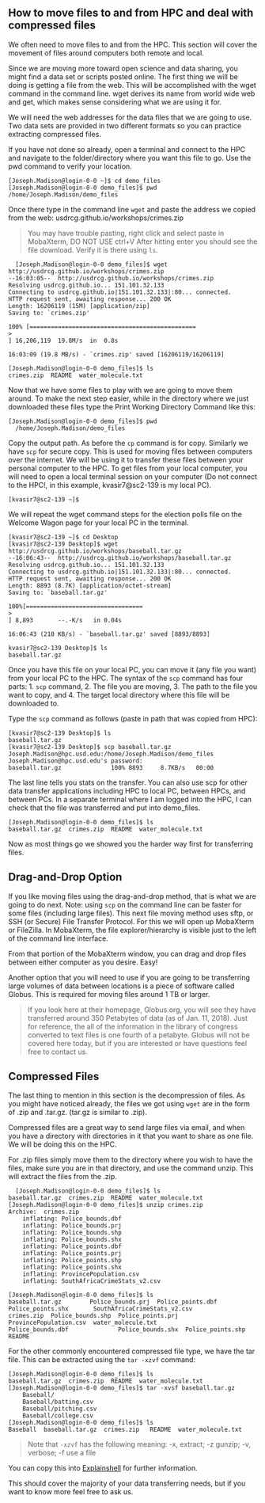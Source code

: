 ## How to move files to and from HPC and deal with compressed files

We often need to move files to and from the HPC. This section will cover the movement of files around computers both remote and local.

Since we are moving more toward open science and data sharing, you might find a data set or scripts posted online. The first thing we will be doing is getting a file from the web. This will be accomplished with the wget command in the command line. wget derives its name from world wide web and get, which makes sense considering what we are using it for.

We will need the web addresses for the data files that we are going to use. Two data sets are provided in two different formats so you can practice extracting compressed files.

If you have not done so already, open a terminal and connect to the HPC and navigate to the folder/directory where you want this file to go. Use the pwd command to verify your location.

```
[Joseph.Madison@login-0-0 ~]$ cd demo_files
[Joseph.Madison@login-0-0 demo_files]$ pwd
/home/Joseph.Madison/demo_files
```

Once there type in the command line `wget` and paste the address we copied from the web: usdrcg.github.io/workshops/crimes.zip

> You may have trouble pasting, right click and select paste in MobaXterm, DO NOT USE ctrl+V After hitting enter you should see the file download. Verify it is there using `ls`.

      [Joseph.Madison@login-0-0 demo_files]$ wget  http://usdrcg.github.io/workshops/crimes.zip 
    --16:03:05--  http://usdrcg.github.io/workshops/crimes.zip
    Resolving usdrcg.github.io... 151.101.32.133
    Connecting to usdrcg.github.io|151.101.32.133|:80... connected.
    HTTP request sent, awaiting response... 200 OK
    Length: 16206119 (15M) [application/zip]
    Saving to: `crimes.zip'

    100% [===============================================
    >
    ] 16,206,119  19.8M/s  in  0.8s   

    16:03:09 (19.8 MB/s) - `crimes.zip' saved [16206119/16206119]

    [Joseph.Madison@login-0-0 demo_files]$ ls
    crimes.zip  README  water_molecule.txt

Now that we have some files to play with we are going to move them around. To make the next step easier, while in the directory where we just downloaded these files type the Print Working Directory Command like this:

```
[Joseph.Madison@login-0-0 demo_files]$ pwd
  /home/Joseph.Madison/demo_files
```

Copy the output path. As before the `cp` command is for copy. Similarly we have `scp` for secure copy. This is used for moving files between computers over the internet. We will be using it to transfer these files between your personal computer to the HPC. To get files from your local computer, you will need to open a local terminal session on your computer \(Do not connect to the HPC!, in this example, kvasir7@sc2-139 is my local PC\).

```
[kvasir7@sc2-139 ~]$
```

We will repeat the wget command steps for the election polls file on the Welcome Wagon page for your local PC in the terminal.

    [kvasir7@sc2-139 ~]$ cd Desktop
    [kvasir7@sc2-139 Desktop]$ wget  http://usdrcg.github.io/workshops/baseball.tar.gz 
    --16:06:43--  http://usdrcg.github.io/workshops/baseball.tar.gz
    Resolving usdrcg.github.io... 151.101.32.133
    Connecting to usdrcg.github.io|151.101.32.133|:80... connected.
    HTTP request sent, awaiting response... 200 OK
    Length: 8893 (8.7K) [application/octet-stream]
    Saving to: `baseball.tar.gz'

    100%[=================================
    >
    ] 8,893       --.-K/s   in 0.04s  

    16:06:43 (210 KB/s) - `baseball.tar.gz' saved [8893/8893]

    kvasir7@sc2-139 Desktop]$ ls
    baseball.tar.gz	       

Once you have this file on your local PC, you can move it \(any file you want\) from your local PC to the HPC. The syntax of the `scp` command has four parts: 1. `scp` command, 2. The file you are moving, 3. The path to the file you want to copy, and 4. The target local directory where this file will be downloaded to.

Type the `scp` command as follows \(paste in path that was copied from HPC\):

```
[kvasir7@sc2-139 Desktop]$ ls
baseball.tar.gz
[kvasir7@sc2-139 Desktop]$ scp baseball.tar.gz Joseph.Madison@hpc.usd.edu:/home/Joseph.Madison/demo_files
Joseph.Madison@hpc.usd.edu's password: 
baseball.tar.gz              100% 8893     8.7KB/s   00:00
```

The last line tells you stats on the transfer. You can also use scp for other data transfer applications including HPC to local PC, between HPCs, and between PCs. In a separate terminal where I am logged into the HPC, I can check that the file was transferred and put into demo\_files.

```
[Joseph.Madison@login-0-0 demo_files]$ ls
baseball.tar.gz  crimes.zip  README  water_molecule.txt
```

Now as most things go we showed you the harder way first for transferring files. 

## Drag-and-Drop Option

If you like moving files using the drag-and-drop method, that is what we are going to do next. Note: using `scp` on the command line can be faster for some files \(including large files\). This next file moving method uses sftp, or SSH \(or Secure\) File Transfer Protocol. For this we will open up MobaXterm or FileZilla. In MobaXterm, the file explorer/hierarchy is visible just to the left of the command line interface.

From that portion of the MobaXterm window, you can drag and drop files between either computer as you desire. Easy!

Another option that you will need to use if you are going to be transferring large volumes of data between locations is a piece of software called Globus. This is required for moving files around 1 TB or larger.

> If you look here at their homepage, Globus.org, you will see they have transferred around 350 Petabytes of data \(as of Jan. 11, 2018\). Just for reference, the all of the information in the library of congress converted to text files is one fourth of a petabyte. Globus will not be covered here today, but if you are interested or have questions feel free to contact us.



## Compressed Files

The last thing to mention in this section is the decompression of files. As you might have noticed already, the files we got using `wget` are in the form of .zip and .tar.gz. \(tar.gz is similar to .zip\).

Compressed files are a great way to send large files via email, and when you have a directory with directories in it that you want to share as one file. We will be doing this on the HPC.

For .zip files simply move them to the directory where you wish to have the files, make sure you are in that directory, and use the command unzip. This will extract the files from the .zip.

```
  [Joseph.Madison@login-0-0 demo_files]$ ls
baseball.tar.gz  crimes.zip  README  water_molecule.txt
[Joseph.Madison@login-0-0 demo_files]$ unzip crimes.zip 
Archive:  crimes.zip
	inflating: Police_bounds.dbf       
	inflating: Police_bounds.prj       
	inflating: Police_bounds.shp       
	inflating: Police_bounds.shx       
	inflating: Police_points.dbf       
	inflating: Police_points.prj       
	inflating: Police_points.shp       
	inflating: Police_points.shx       
	inflating: ProvincePopulation.csv  
	inflating: SouthAfricaCrimeStats_v2.csv  

[Joseph.Madison@login-0-0 demo_files]$ ls
baseball.tar.gz	       Police_bounds.prj  Police_points.dbf  Police_points.shx	     SouthAfricaCrimeStats_v2.csv
crimes.zip  Police_bounds.shp  Police_points.prj  ProvincePopulation.csv  water_molecule.txt
Police_bounds.dbf		       Police_bounds.shx  Police_points.shp  README
```

For the other commonly encountered compressed file type, we have the tar file. This can be extracted using the `tar -xzvf` command:

```
[Joseph.Madison@login-0-0 demo_files]$ ls
baseball.tar.gz  crimes.zip  README  water_molecule.txt
[Joseph.Madison@login-0-0 demo_files]$ tar -xvsf baseball.tar.gz
    Baseball/
    Baseball/batting.csv
    Baseball/pitching.csv
    Baseball/college.csv
[Joseph.Madison@login-0-0 demo_files]$ ls
Baseball  baseball.tar.gz  crimes.zip	README	water_molecule.txt
```

> Note that `-xzvf` has the following meaning: -x, extract; -z gunzip; -v, verbose; -f use a file

You can copy this into [Explainshell](http://explainshell.com/) for further information.

This should cover the majority of your data transferring needs, but if you want to know more feel free to ask us.



